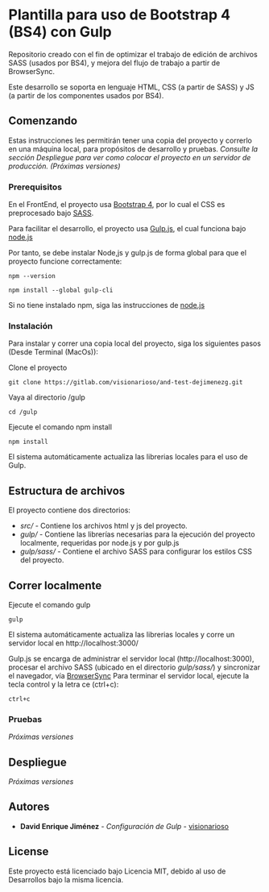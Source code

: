 # Plantilla para uso de Bootstrap 4 (BS4) con Gulp

Repositorio creado con el fin de optimizar el trabajo de edición de archivos SASS (usados por BS4), y mejora del flujo de trabajo a partir de BrowserSync.

Este desarrollo se soporta en lenguaje HTML, CSS (a partir de SASS) y JS (a partir de los componentes usados por BS4).

## Comenzando
Estas instrucciones les permitirán tener una copia del proyecto y correrlo en una máquina local, para propósitos de desarrollo y pruebas. *Consulte la sección Despliegue para ver como colocar el proyecto en un servidor de producción. (Próximas versiones)*

### Prerequisitos
En el FrontEnd, el proyecto usa [Bootstrap 4](https://getbootstrap.com/docs/4.2/getting-started/introduction/), por lo cual el CSS es preprocesado bajo [SASS](https://sass-lang.com/).

Para facilitar el desarrollo, el proyecto usa [Gulp.js](https://gulpjs.com/), el cual funciona bajo [node.js](https://nodejs.org/en/)

Por tanto, se debe instalar Node,js y gulp.js de forma global para que el proyecto funcione correctamente:

```
npm --version
```
```
npm install --global gulp-cli
```
Si no tiene instalado npm, siga las instrucciones de [node.js](https://nodejs.org/en/)

### Instalación
Para instalar y correr una copia local del proyecto, siga los siguientes pasos (Desde Terminal (MacOs)):

Clone el proyecto
```
git clone https://gitlab.com/visionarioso/and-test-dejimenezg.git
```
Vaya al directorio /gulp
```
cd /gulp
```
Ejecute el comando npm install
```
npm install
```
El sistema automáticamente actualiza las librerias locales para el uso de Gulp.

## Estructura de archivos
El proyecto contiene dos directorios:

* *src/* - Contiene los archivos html y js del proyecto.
* *gulp/* - Contiene las librerías necesarias para la ejecución del proyecto localmente, requeridas por node.js y por gulp.js
* *gulp/sass/* - Contiene el archivo SASS para configurar los estilos CSS del proyecto.


## Correr localmente
Ejecute el comando gulp
```
gulp
```
El sistema automáticamente actualiza las librerias locales y corre un servidor local en http://localhost:3000/

Gulp.js se encarga de administrar el servidor local (http://localhost:3000), procesar el archivo SASS (ubicado en el directorio *gulp/sass/*) y sincronizar el navegador, vía [BrowserSync](https://www.browsersync.io/docs/gulp)
Para terminar el servidor local, ejecute la tecla control y la letra ce (ctrl+c):
```
ctrl+c
```
### Pruebas
*Próximas versiones*

## Despliegue
*Próximas versiones*

## Autores

* **David Enrique Jiménez** - *Configuración de Gulp* - [visionarioso](https://github.com/visionarioso)

## License
Este proyecto está licenciado bajo Licencia MIT, debido al uso de Desarrollos bajo la misma licencia.